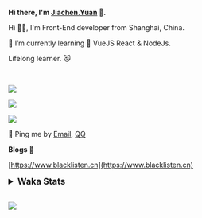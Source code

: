 <!-- <img align="right" src="https://github-readme-stats.vercel.app/api/top-langs/?username=blacklisten&layout=compact" /> -->

**Hi there, I'm [Jiachen.Yuan](https://www.blacklisten.cn) 👋.**

Hi 🙋‍♂️, I'm Front-End developer from Shanghai, China.

🌱 I’m currently learning 🥀 VueJS  React & NodeJs.

Lifelong learner. 😻

<br />

<img src="https://github-readme-stats.vercel.app/api/top-langs/?username=aaditkamat&layout=compact" /><br />

<img src="https://github-readme-stats.vercel.app/api?username=blacklisten&count_private=true&show_icons=true" /><br />

<img src="https://github-readme-stats.vercel.app/api/wakatime?username=blacklisten&layout=compact" /><br />



💬 Ping me by [Email](mailto:black_listen@163.com), [QQ](http://wpa.qq.com/msgrd?v=3&uin=756319278&site=%E5%9C%A8%E7%BA%BF%E5%AE%A2%E6%9C%8D&menu=yes)

<!-- I am Into , 🙏 -->

<!-- Javascript, Web Development, H5, MicroProgram, NodeJs, Electron... 😼 -->

<!--[![Top Langs](https://github-readme-stats.vercel.app/api/top-langs/?username=blacklisten&layout=compact)](https://github.com/anuraghazra/github-readme-stats)-->

<!--![ReadMe Card](https://github-readme-stats.vercel.app/api?username=blacklisten&show_icons=true&theme=radical)-->

**Blogs 🌱**

[https://www.blacklisten.cn](https://www.blacklisten.cn)

<details>
 <summary style="font-size:1.25em"><strong>Waka Stats </strong></summary><br>
<!--START_SECTION:waka-->
![Code Time](http://img.shields.io/badge/Code%20Time-1%2C114%20hrs%203%20mins-blue)

![Profile Views](http://img.shields.io/badge/Profile%20Views-1-blue)

**🐱 My GitHub Data** 

> 🏆 4 Contributions in the Year 2022
 > 
> 📦 258.5 kB Used in GitHub's Storage 
 > 
> 💼 Opted to Hire
 > 
> 📜 48 Public Repositories 
 > 
> 🔑 4 Private Repositories  
 > 
**I'm an Early 🐤** 

```text
🌞 Morning    3 commits      █░░░░░░░░░░░░░░░░░░░░░░░░   5.66% 
🌆 Daytime    32 commits     ███████████████░░░░░░░░░░   60.38% 
🌃 Evening    18 commits     ████████░░░░░░░░░░░░░░░░░   33.96% 
🌙 Night      0 commits      ░░░░░░░░░░░░░░░░░░░░░░░░░   0.0%

```
📅 **I'm Most Productive on Friday** 

```text
Monday       1 commits      ░░░░░░░░░░░░░░░░░░░░░░░░░   1.89% 
Tuesday      6 commits      ██░░░░░░░░░░░░░░░░░░░░░░░   11.32% 
Wednesday    6 commits      ██░░░░░░░░░░░░░░░░░░░░░░░   11.32% 
Thursday     15 commits     ███████░░░░░░░░░░░░░░░░░░   28.3% 
Friday       23 commits     ██████████░░░░░░░░░░░░░░░   43.4% 
Saturday     1 commits      ░░░░░░░░░░░░░░░░░░░░░░░░░   1.89% 
Sunday       1 commits      ░░░░░░░░░░░░░░░░░░░░░░░░░   1.89%

```


📊 **This Week I Spent My Time On** 

```text
⌚︎ Time Zone: Asia/Shanghai

💬 Programming Languages: 
TypeScript               12 hrs 13 mins      █████████████████░░░░░░░░   71.3% 
Vue.js                   2 hrs 16 mins       ███░░░░░░░░░░░░░░░░░░░░░░   13.31% 
JavaScript               2 hrs 6 mins        ███░░░░░░░░░░░░░░░░░░░░░░   12.28% 
JSON                     23 mins             ░░░░░░░░░░░░░░░░░░░░░░░░░   2.3% 
CSS                      8 mins              ░░░░░░░░░░░░░░░░░░░░░░░░░   0.8%

🔥 Editors: 
VS Code                  17 hrs 8 mins       █████████████████████████   100.0%

🐱‍💻 Projects: 
AppAgentAdminMetaWeb     3 hrs 51 mins       █████░░░░░░░░░░░░░░░░░░░░   22.55% 
AppBosUtilsWeb           3 hrs 12 mins       ████░░░░░░░░░░░░░░░░░░░░░   18.67% 
AppBosOrderWeb           2 hrs 23 mins       ███░░░░░░░░░░░░░░░░░░░░░░   13.97% 
AppRomeWeb               2 hrs 21 mins       ███░░░░░░░░░░░░░░░░░░░░░░   13.73% 
AppHadokenService        2 hrs 2 mins        ███░░░░░░░░░░░░░░░░░░░░░░   11.95%

💻 Operating System: 
Mac                      17 hrs 8 mins       █████████████████████████   100.0%

```

**I Mostly Code in JavaScript** 

```text
JavaScript               18 repos            ██████████░░░░░░░░░░░░░░░   42.86% 
Vue                      11 repos            ██████░░░░░░░░░░░░░░░░░░░   26.19% 
TypeScript               6 repos             ███░░░░░░░░░░░░░░░░░░░░░░   14.29% 
HTML                     4 repos             ██░░░░░░░░░░░░░░░░░░░░░░░   9.52% 
CSS                      1 repo              ░░░░░░░░░░░░░░░░░░░░░░░░░   2.38%

```


**Timeline**

![Chart not found](https://raw.githubusercontent.com/blacklisten/blacklisten/master/charts/bar_graph.png) 


 Last Updated on 20/10/2022 19:10:07 UTC
<!--END_SECTION:waka-->
</details>

<br />

<!--
**blacklisten/blacklisten** is a ✨ _special_ ✨ repository because its `README.md` (this file) appears on your GitHub profile.

Here are some ideas to get you started:

- 🔭 I’m currently working on ...
- 🌱 I’m currently learning ...
- 👯 I’m looking to collaborate on ...
- 🤔 I’m looking for help with ...
- 💬 Ask me about ...
- 📫 How to reach me: ...
- 😄 Pronouns: ...
- ⚡ Fun fact: ...
-->

![](http://profile-counter.glitch.me/blacklisten/count.svg)

